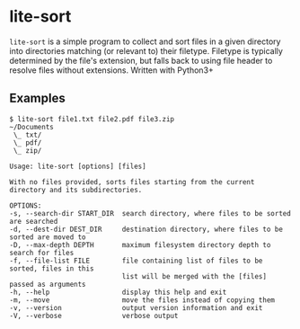 # lite-sort
`lite-sort` is a simple program to collect and sort files in a given directory into directories
matching (or relevant to) their filetype. Filetype is typically determined by the file's extension,
but falls back to using file header to resolve files without extensions. Written with Python3+

## Examples
```console
$ lite-sort file1.txt file2.pdf file3.zip
~/Documents
 \_ txt/
 \_ pdf/
 \_ zip/
```

```
Usage: lite-sort [options] [files]

With no files provided, sorts files starting from the current directory and its subdirectories.

OPTIONS:
-s, --search-dir START_DIR  search directory, where files to be sorted are searched
-d, --dest-dir DEST_DIR     destination directory, where files to be sorted are moved to
-D, --max-depth DEPTH       maximum filesystem directory depth to search for files
-f, --file-list FILE        file containing list of files to be sorted, files in this
                            list will be merged with the [files] passed as arguments
-h, --help                  display this help and exit
-m, --move                  move the files instead of copying them
-v, --version               output version information and exit
-V, --verbose               verbose output
```
